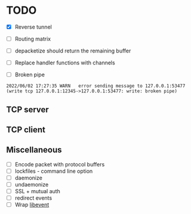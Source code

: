 # TODO

- [x] Reverse tunnel

- [ ] Routing matrix
- [ ] depacketize should return the remaining buffer
- [ ] Replace handler functions with channels
- [ ] Broken pipe
```
2022/06/02 17:27:35 WARN   error sending message to 127.0.0.1:53477 (write tcp 127.0.0.1:12345->127.0.0.1:53477: write: broken pipe)
```


## TCP server

## TCP client

## Miscellaneous
- [ ] Encode packet with protocol buffers
- [ ] lockfiles
      - command line option
- [ ] daemonize
- [ ] undaemonize
- [ ] SSL + mutual auth
- [ ] redirect events
- [ ] Wrap [libevent](https://libevent.org)
